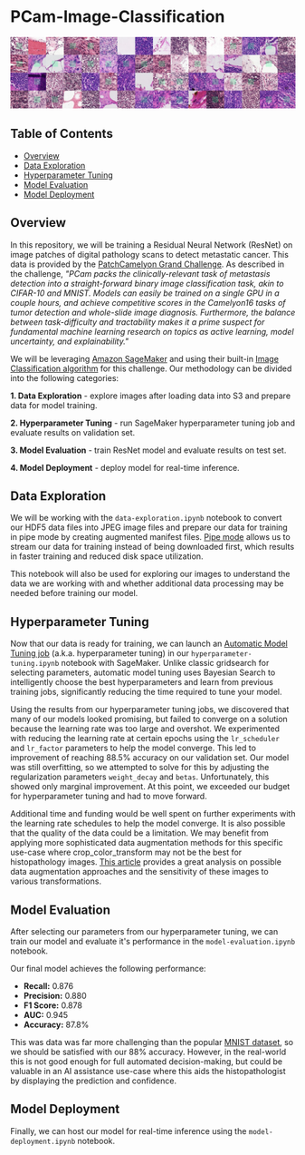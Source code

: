 # PCam-Image-Classification

![pcam](https://github.com/jrbarclay37/PCam-Image-Classification/blob/main/images/pcam.jpeg?raw=true)

## Table of Contents

- [Overview](#overview)
- [Data Exploration](#data-exploration)
- [Hyperparameter Tuning](#hyperparameter-tuning)
- [Model Evaluation](#model-evaluation)
- [Model Deployment](#model-deployment)

## Overview

In this repository, we will be training a Residual Neural Network (ResNet) on image patches of digital pathology scans to detect metastatic cancer. This data is provided by the [PatchCamelyon Grand Challenge](https://patchcamelyon.grand-challenge.org/). As described in the challenge, *"PCam packs the clinically-relevant task of metastasis detection into a straight-forward binary image classification task, akin to CIFAR-10 and MNIST. Models can easily be trained on a single GPU in a couple hours, and achieve competitive scores in the Camelyon16 tasks of tumor detection and whole-slide image diagnosis. Furthermore, the balance between task-difficulty and tractability makes it a prime suspect for fundamental machine learning research on topics as active learning, model uncertainty, and explainability."*

We will be leveraging [Amazon SageMaker](https://aws.amazon.com/sagemaker/) and using their built-in [Image Classification algorithm](https://docs.aws.amazon.com/sagemaker/latest/dg/image-classification.html) for this challenge. Our methodology can be divided into the following categories:

**1. Data Exploration** - explore images after loading data into S3 and prepare data for model training.

**2. Hyperparameter Tuning** - run SageMaker hyperparameter tuning job and evaluate results on validation set.

**3. Model Evaluation** - train ResNet model and evaluate results on test set.

**4. Model Deployment** - deploy model for real-time inference.

## Data Exploration

We will be working with the `data-exploration.ipynb` notebook to convert our HDF5 data files into JPEG image files and prepare our data for training in pipe mode by creating augmented manifest files. [Pipe mode](https://aws.amazon.com/blogs/machine-learning/using-pipe-input-mode-for-amazon-sagemaker-algorithms/) allows us to stream our data for training instead of being downloaded first, which results in faster training and reduced disk space utilization.

This notebook will also be used for exploring our images to understand the data we are working with and whether additional data processing may be needed before training our model.


## Hyperparameter Tuning

Now that our data is ready for training, we can launch an [Automatic Model Tuning job](https://docs.aws.amazon.com/sagemaker/latest/dg/automatic-model-tuning.html) (a.k.a. hyperparameter tuning) in our `hyperparameter-tuning.ipynb` notebook with SageMaker. Unlike classic gridsearch for selecting parameters, automatic model tuning uses Bayesian Search to intelligently choose the best hyperparameters and learn from previous training jobs, significantly reducing the time required to tune your model.

Using the results from our hyperparameter tuning jobs, we discovered that many of our models looked promising, but failed to converge on a solution because the learning rate was too large and overshot. We experimented with reducing the learning rate at certain epochs using the `lr_scheduler` and `lr_factor` parameters to help the model converge. This led to improvement of reaching 88.5% accuracy on our validation set. Our model was still overfitting, so we attempted to solve for this by adjusting the regularization parameters `weight_decay` and `betas`. Unfortunately, this showed only marginal improvement. At this point, we exceeded our budget for hyperparameter tuning and had to move forward.

Additional time and funding would be well spent on further experiments with the learning rate schedules to help the model converge. It is also possible that the quality of the data could be a limitation. We may benefit from applying more sophisticated data augmentation methods for this specific use-case where crop_color_transform may not be the best for histopathology images. [This article](https://towardsdatascience.com/5-ways-to-make-histopathology-image-models-more-robust-to-domain-shifts-323d4d21d889) provides a great analysis on possible data augmentation approaches and the sensitivity of these images to various transformations.

## Model Evaluation

After selecting our parameters from our hyperparameter tuning, we can train our model and evaluate it's performance in the `model-evaluation.ipynb` notebook.

Our final model achieves the following performance:
- **Recall:** 0.876
- **Precision:** 0.880
- **F1 Score:** 0.878
- **AUC:** 0.945
- **Accuracy:** 87.8%

This was data was far more challenging than the popular [MNIST dataset](https://www.tensorflow.org/datasets/catalog/mnist), so we should be satisfied with our 88% accuracy. However, in the real-world this is not good enough for full automated decision-making, but could be valuable in an AI assistance use-case where this aids the histopathologist by displaying the prediction and confidence.

## Model Deployment

Finally, we can host our model for real-time inference using the `model-deployment.ipynb` notebook.

